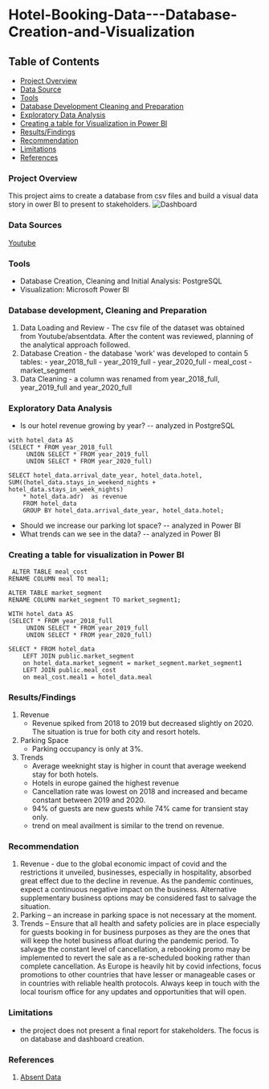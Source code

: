 # Hotel-Booking-Data---Database-Creation-and-Visualization

## Table of Contents

- [Project Overview](#project-overview)
- [Data Source](#data-source)
- [Tools](#tools)
- [Database Development Cleaning and Preparation](#database-development-cleaning-and-preparation)
- [Exploratory Data Analysis](#exploratory-data-analysis)
- [Creating a table for Visualization in Power BI](#creating-a-table-for-visualization-in-Power-BI)
- [Results/Findings](#results/findings)
- [Recommendation](#recommendation)
- [Limitations](#limitations)
- [References](#references)
  
### Project Overview

This project aims to create a database from csv files and build a visual data story in ower BI to present to stakeholders.
![Dashboard](https://github.com/bcpatino/Hotel-Booking-Data---Database-Creation-and-Visualization/assets/159120303/025d623d-5ab3-4f33-a876-b28dd0a85842)


### Data Sources

[Youtube](https://www.youtube.com/@absentdata)

### Tools

- Database Creation, Cleaning and Initial Analysis: PostgreSQL
- Visualization: Microsoft Power BI

### Database development, Cleaning and Preparation

1. Data Loading and Review - The csv file of the dataset was obtained from Youtube/absentdata. After the content was reviewed, planning of the analytical approach followed.
2. Database Creation - the database 'work' was developed to contain 5 tables:
        - year_2018_full
        - year_2019_full
        - year_2020_full
        - meal_cost
        - market_segment
4. Data Cleaning - a column was renamed from year_2018_full, year_2019_full and year_2020_full

### Exploratory Data Analysis 

- Is our hotel revenue growing by year? -- analyzed in PostgreSQL
```PostgreSQL
with hotel_data AS 
(SELECT * FROM year_2018_full
	 UNION SELECT * FROM year_2019_full
	 UNION SELECT * FROM year_2020_full)

SELECT hotel_data.arrival_date_year, hotel_data.hotel,
SUM((hotel_data.stays_in_weekend_nights + hotel_data.stays_in_week_nights) 
	* hotel_data.adr)  as revenue 
	FROM hotel_data
	GROUP BY hotel_data.arrival_date_year, hotel_data.hotel;
```

- Should we increase our parking lot space? -- analyzed in Power BI
- What trends can we see in the data? -- analyzed in Power BI

### Creating a table for visualization in Power BI
```PostgreSQL
 ALTER TABLE meal_cost
RENAME COLUMN meal TO meal1;

ALTER TABLE market_segment
RENAME COLUMN market_segment TO market_segment1;

WITH hotel_data AS  
(SELECT * FROM year_2018_full
	 UNION SELECT * FROM year_2019_full
	 UNION SELECT * FROM year_2020_full)

SELECT * FROM hotel_data
	LEFT JOIN public.market_segment
	on hotel_data.market_segment = market_segment.market_segment1
	LEFT JOIN public.meal_cost
	on meal_cost.meal1 = hotel_data.meal
```

### Results/Findings

1. Revenue
   - Revenue spiked from 2018 to 2019 but decreased slightly on 2020. The situation is true for both city and resort hotels.
2. Parking Space
   - Parking occupancy is only at 3%.
3. Trends
   - Average weeknight stay is higher in count that average weekend stay for both hotels.
   - Hotels in europe gained the highest revenue
   - Cancellation rate was lowest on 2018 and increased and became constant between 2019 and 2020.
   - 94% of guests are new guests while 74% came for transient stay only.
   - trend on meal availment is similar to the trend on revenue.

### Recommendation

1. Revenue
       - due to the global economic impact of covid and the restrictions it unveiled, businesses, especially in hospitality, absorbed great effect due to the decline in revenue. As the pandemic continues, expect a continuous negative impact on the business. Alternative supplementary business options may be considered fast to salvage the situation.
2. Parking – an increase in parking space is not necessary at the moment.
3. Trends – Ensure that all health and safety policies are in place especially for guests booking in for business purposes as they are the ones that will keep the hotel business afloat during the pandemic period. To salvage the constant level of cancellation, a rebooking promo may be implemented to revert the sale as a re-scheduled booking rather than complete cancellation. As Europe is heavily hit by covid infections, focus promotions to other countries that have lesser or manageable cases or in countries with reliable health protocols. Always keep in touch with the local tourism office for any updates and opportunities that will open.


### Limitations

- the project does not present a final report for stakeholders. The focus is on database and dashboard creation.

### References

1. [Absent Data](https://www.youtube.com/@absentdata)
